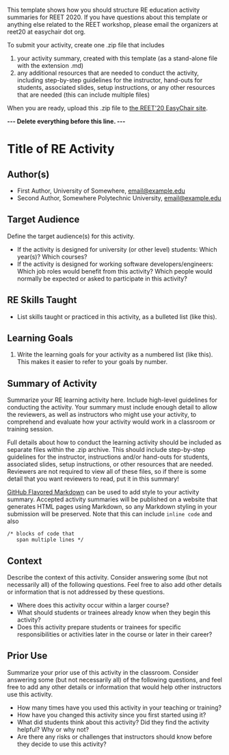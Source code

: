 This template shows how you should structure RE education activity summaries for REET 2020. If you have questions about this template or anything else related to the REET workshop, please email the organizers at reet20 at easychair dot org.

To submit your activity, create one .zip file that includes 

1. your activity summary, created with this template (as a stand-alone file with the extension .md)
2. any additional resources that are needed to conduct the activity, including step-by-step guidelines for the instructor, hand-outs for students, associated slides, setup instructions, or any other resources that are needed (this can include multiple files)

When you are ready, upload this .zip file to [the REET'20 EasyChair site](https://easychair.org/conferences/?conf=reet20).

**--- Delete everything before this line. ---**

# Title of RE Activity

## Author(s)

* First Author, University of Somewhere, email@example.edu
* Second Author, Somewhere Polytechnic University, email@example.edu

## Target Audience

Define the target audience(s) for this activity. 

*	If the activity is designed for university (or other level) students: Which year(s)? Which courses?
*	If the activity is designed for working software developers/engineers: Which job roles would benefit from this activity? Which people would normally be expected or asked to participate in this activity?

## RE Skills Taught

*	List skills taught or practiced in this activity, as a bulleted list (like this).

## Learning Goals

1.	Write the learning goals for your activity as a numbered list (like this). This makes it easier to refer to your goals by number.

## Summary of Activity

Summarize your RE learning activity here. Include high-level guidelines for conducting the activity. Your summary must include enough detail to allow the reviewers, as well as instructors who might use your activity, to comprehend and evaluate how your activity would work in a classroom or training session. 

Full details about how to conduct the learning activity should be included as separate files within the .zip archive. This should include step-by-step guidelines for the instructor, instructions and/or hand-outs for students, associated slides, setup instructions, or other resources that are needed. Reviewers are not required to view all of these files, so if there is some detail that you want reviewers to read, put it in this summary!

[GitHub Flavored Markdown](https://guides.github.com/features/mastering-markdown/) can be used to add style to your activity summary. Accepted activity summaries will be published on a website that generates HTML pages using Markdown, so any Markdown styling in your submission will be preserved. Note that this can include `inline code` and also

```
/* blocks of code that
   span multiple lines */
```

## Context

Describe the context of this activity. Consider answering some (but not necessarily all) of the following questions. Feel free to also add other details or information that is not addressed by these questions.

*	Where does this activity occur within a larger course? 
*	What should students or trainees already know when they begin this activity? 
*	Does this activity prepare students or trainees for specific responsibilities or activities later in the course or later in their career?

## Prior Use

Summarize your prior use of this activity in the classroom. Consider answering some (but not necessarily all) of the following questions, and feel free to add any other details or information that would help other instructors use this activity.

*	How many times have you used this activity in your teaching or training?
*	How have you changed this activity since you first started using it? 
*	What did students think about this activity? Did they find the activity helpful? Why or why not?
*	Are there any risks or challenges that instructors should know before they decide to use this activity?
